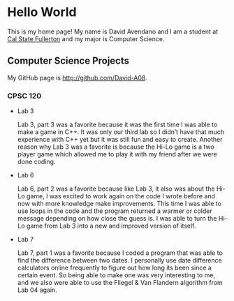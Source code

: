 # Hello World

This is my home page! My name is David Avendano and I am a student at [Cal State Fullerton](http://www.fullerton.edu/) and my major is Computer Science.

## Computer Science Projects

My GitHub page is http://github.com/David-A08.

### CPSC 120

* Lab 3

    Lab 3, part 3 was a favorite because it was the first time I was able to make a game in C++. It was only our third lab so I didn’t have that much experience with C++ yet but it was still fun and easy to create. Another reason why Lab 3 was a favorite is because the Hi-Lo game is a two player game which allowed me to play it with my friend after we were done coding.

* Lab 6

    Lab 6, part 2 was a favorite because like Lab 3, it also was about the Hi-Lo game, I was excited to work again on the code I wrote before and now with more knowledge make improvements. This time I was able to use loops in the code and the program returned a warmer or colder message depending on how close the guess is. I was able to turn the Hi-Lo game from Lab 3 into a new and improved version of itself.

* Lab 7

    Lab 7, part 1 was a favorite because I coded a program that was able to find the difference between two dates. I personally use date difference calculators online frequently to figure out how long its been since a certain event. So being able to make one was very interesting to me, and we also were able to use the Fliegel & Van Flandern algorithm from Lab 04 again.